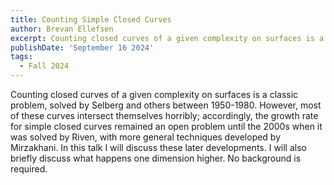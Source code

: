 ```yaml
---
title: Counting Simple Closed Curves
author: Brevan Ellefsen
excerpt: Counting closed curves of a given complexity on surfaces is a classic problem, solved by Selberg and others between 1950-1980. However, most of these curves intersect themselves horribly; accordingly, the growth rate for simple closed curves remained an open problem until the 2000s when it was solved by Riven, with more general techniques developed by Mirzakhani. In this talk I will discuss these later developments. I will also briefly discuss what happens one dimension higher. No background is required.
publishDate: 'September 16 2024'
tags:
  - Fall 2024
---
```


Counting closed curves of a given complexity on surfaces is a classic
problem, solved by Selberg and others between 1950-1980. However, most
of these curves intersect themselves horribly; accordingly, the growth
rate for simple closed curves remained an open problem until the 2000s
when it was solved by Riven, with more general techniques developed by
Mirzakhani. In this talk I will discuss these later developments. I
will also briefly discuss what happens one dimension higher. No
background is required.
